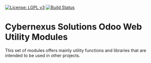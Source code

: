 [![License: LGPL v3](https://img.shields.io/badge/License-LGPL%20v3-blue.svg)](https://www.gnu.org/licenses/lgpl-3.0)
[![Build Status](https://travis-ci.com/cybernexus/cs-web-utils.svg?branch=master)](https://travis-ci.com/cybernexus/cs-web-utils)

# Cybernexus Solutions Odoo Web Utility Modules

This set of modules offers mainly utility functions and libraries that are intended to be used in other projects.
